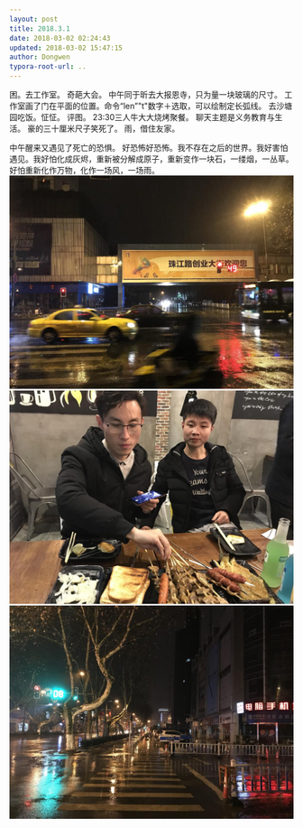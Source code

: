 ```yaml
---
layout: post
title: 2018.3.1
date: 2018-03-02 02:24:43
updated: 2018-03-02 15:47:15
author: Dongwen
typora-root-url: ..
---
```




困。去工作室。
奇葩大会。
中午同于昕去大报恩寺，只为量一块玻璃的尺寸。
工作室画了门在平面的位置。命令“len”"t"数字＋选取，可以绘制定长弧线。
去沙塘园吃饭。怔怔。
评图。
23:30三人牛大大烧烤聚餐。
聊天主题是义务教育与生活。
豪的三十厘米尺子笑死了。
雨，借住友家。

中午醒来又遇见了死亡的恐惧。
好恐怖好恐怖。我不存在之后的世界。我好害怕遇见。我好怕化成灰烬，重新被分解成原子，重新变作一块石，一缕烟，一丛草。好怕重新化作万物，化作一场风，一场雨。   ![](/img/in-post/p48829117.jpg)
![](/img/in-post/p48829118.jpg)
![](/img/in-post/p48829119.jpg)
